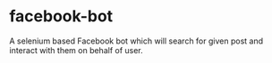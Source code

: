 # facebook-bot
A selenium based Facebook bot which will search for given post and interact with them on behalf of user. 
